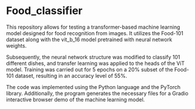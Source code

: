 # Food_classifier

This repository allows for testing a transformer-based machine learning model designed for food recognition from images. It utilizes the Food-101 dataset along with the vit_b_16 model pretrained with neural network weights.

Subsequently, the neural network structure was modified to classify 101 different dishes, and transfer learning was applied to the heads of the ViT model. Training was carried out for 5 epochs on a 20% subset of the Food-101 dataset, resulting in an accuracy level of 55%.

The code was implemented using the Python language and the PyTorch library. Additionally, the program generates the necessary files for a Gradio interactive browser demo of the machine learning model.
